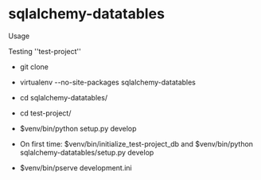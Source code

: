 sqlalchemy-datatables
=====================

Usage

Testing ''test-project''

- git clone 

- virtualenv --no-site-packages sqlalchemy-datatables

- cd sqlalchemy-datatables/

- cd test-project/

- $venv/bin/python setup.py develop

- On first time: $venv/bin/initialize_test-project_db and $venv/bin/python sqlalchemy-datatables/setup.py develop

- $venv/bin/pserve development.ini
